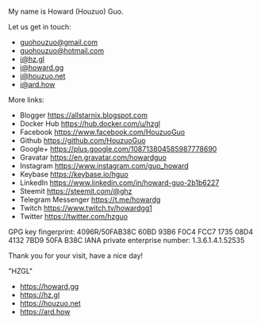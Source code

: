 My name is Howard (Houzuo) Guo.

Let us get in touch:
- guohouzuo@gmail.com
- guohouzuo@hotmail.com
- i@hz.gl
- i@howard.gg
- i@houzuo.net
- i@ard.how

More links:

- Blogger     https://allstarnix.blogspot.com
- Docker Hub  https://hub.docker.com/u/hzgl
- Facebook    https://www.facebook.com/HouzuoGuo
- Github      https://github.com/HouzuoGuo
- Google+     https://plus.google.com/108713804585987778690
- Gravatar    https://en.gravatar.com/howardguo
- Instagram   https://www.instagram.com/guo_howard
- Keybase     https://keybase.io/hguo
- LinkedIn    https://www.linkedin.com/in/howard-guo-2b1b6227
- Steemit     https://steemit.com/@ghz
- Telegram Messenger https://t.me/howardg
- Twitch      https://www.twitch.tv/howardgg1
- Twitter     https://twitter.com/hzguo

GPG key fingerprint: 4096R/50FAB38C 60BD 93B6 F0C4 FCC7 1735  08D4 4132 7BD9 50FA B38C
IANA private enterprise number: 1.3.6.1.4.1.52535

Thank you for your visit, have a nice day!

"HZGL"

- https://howard.gg
- https://hz.gl
- https://houzuo.net
- https://ard.how
